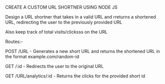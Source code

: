 CREATE A CUSTOM URL SHORTNER USING NODE JS

Design a URL shortner that takes in a valid URL and rreturns  a shortened URL, redirecting the user to the previously provided URL

Also keep track of total visits/clicksss on the URL

Routes:- 

POST /URL - Generates a new short URL and returns the shortened URL in the format example.com/random-id

GET /:id - Redirects the user to the original URL

GET /URL/analytics/:id - Returns the clicks for the provided short id
